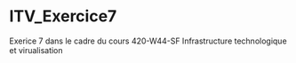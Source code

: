 # ITV_Exercice7
Exerice 7 dans le cadre du cours 420-W44-SF Infrastructure technologique et virualisation
